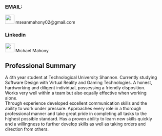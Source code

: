  
 ### EMAIL:
<img src="https://github.com/user-attachments/assets/f9d59a83-4eb4-45f0-bcc7-5e7c19321aa0" width="30" height="30">
 mseanmahony02@gmail.com
 
 ### Linkedin
 <img src="https://github.com/user-attachments/assets/a6af13a3-07b9-458d-afe8-efc145d15984" width="30" height="30">
 Michael Mahony



## Professional Summary
A 4th year student at Technological University Shannon. Currently studying Software Design with Virtual Reality and Gaming Technologies. A honest, hardworking and diligent individual, possessing a friendly disposition. Works very well within a team but also equally effective when working alone.  
Through experience developed excellent communication skills and the ability to work under pressure. Approaches every role in a thorough professional manner and take great pride in completing all tasks to the highest possible standard. Has a proven ability to learn new skills quickly and a willingness to further develop skills as well as taking orders and direction from others. 
